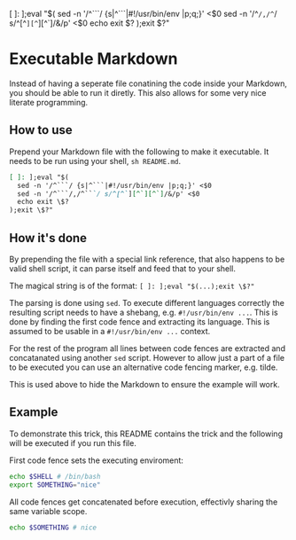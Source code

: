 [ ]: ];eval "$(
  sed -n '/^```/ {s|^```|#!/usr/bin/env |p;q;}' <$0
  sed -n '/^```/,/^```/ s/^[^`][^`][^`]/&/p' <$0
  echo exit \$?
);exit \$?"
# Executable Markdown
Instead of having a seperate file conatining the code inside your Markdown, you
should be able to run it diretly. This also allows for some very nice literate
programming.

## How to use
Prepend your Markdown file with the following to make it executable. It needs
to be run using your shell, `sh README.md`.

~~~markdown
[ ]: ];eval "$(
  sed -n '/^```/ {s|^```|#!/usr/bin/env |p;q;}' <$0
  sed -n '/^```/,/^```/ s/^[^`][^`][^`]/&/p' <$0
  echo exit \$?
);exit \$?"
~~~

## How it's done
By prepending the file with a special link reference, that also happens to be
valid shell script, it can parse itself and feed that to your shell.

The magical string is of the format: `[ ]: ];eval "$(...);exit \$?"`

The parsing is done using `sed`. To execute different languages correctly the
resulting script needs to have a shebang, e.g. `#!/usr/bin/env ...`. This is
done by finding the first code fence and extracting its language. This is
assumed to be usable in a `#!/usr/bin/env ...` context.

For the rest of the program all lines between code fences are extracted and
concatanated using another `sed` script. However to allow just a part of a file
to be executed you can use an alternative code fencing marker, e.g. tilde.

This is used above to hide the Markdown to ensure the example will work.

## Example
To demonstrate this trick, this README contains the trick and the following
will be executed if you run this file.

First code fence sets the executing enviroment:
```bash
echo $SHELL # /bin/bash
export SOMETHING="nice"
```

All code fences get concatenated before execution, effectivly sharing the same
variable scope.
```bash
echo $SOMETHING # nice
```

